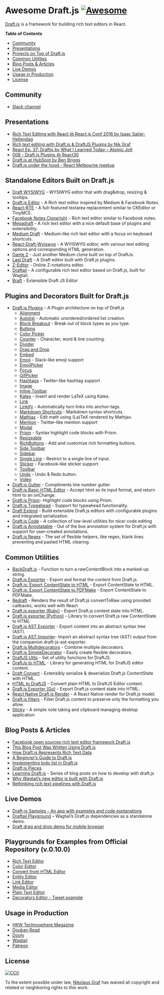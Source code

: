 # Awesome Draft.js [![Awesome](https://cdn.rawgit.com/sindresorhus/awesome/d7305f38d29fed78fa85652e3a63e154dd8e8829/media/badge.svg)](https://github.com/sindresorhus/awesome)

[Draft.js](https://draftjs.org/) is a framework for building rich text editors in React.

**Table of Contents**

- [Community](https://github.com/nikgraf/awesome-draft-js#community)
- [Presentations](https://github.com/nikgraf/awesome-draft-js#presentations)
- [Projects on Top of Draft.js](https://github.com/nikgraf/awesome-draft-js#standalone-editors-built-on-draftjs)
- [Common Utilities](https://github.com/nikgraf/awesome-draft-js#common-utilities)
- [Blog Posts & Articles](https://github.com/nikgraf/awesome-draft-js#blog-posts--articles)
- [Live Demos](https://github.com/nikgraf/awesome-draft-js#live-demos)
- [Usage in Production](https://github.com/nikgraf/awesome-draft-js#usage-in-production)
- [License](https://github.com/nikgraf/awesome-draft-js#license)

## Community

* [Slack channel](https://draftjs.herokuapp.com/)

## Presentations
* [Rich Text Editing with React @ React.js Conf 2016 by Isaac Salier-Hellendag ](https://www.youtube.com/watch?v=feUYwoLhE_4)
* [Rich text editing with Draft.js & DraftJS Plugins by Nik Graf](https://www.youtube.com/watch?v=gxNuHZXZMgs)
* [React Ep. 37: Draftjs by What I Learned Today – Atomic Jolt](https://www.youtube.com/watch?v=0k9suXgCtTA)
* [008 - Draft.js Plugins @ React30](https://www.youtube.com/watch?v=w-PqnpMizcQ)
* [Draft.js at HubSpot by Ben Briggs](https://product.hubspot.com/blog/tech-talk-at-night-react-meetup)
* [Draft.js under the hood - React Melbourne meetup](https://www.youtube.com/watch?feature=player_embedded&v=vOZAO3jFSHI)

## Standalone Editors Built on Draft.js

* [Draft WYSIWYG](https://github.com/bkniffler/draft-wysiwyg) - WYSIWYG editor that with drag&drop, resizing & tooltips.
* [Draft.js Editor](https://github.com/AlastairTaft/draft-js-editor/) - A Rich text editor inspired by Medium & Facebook Notes.
* [React-RTE](https://github.com/sstur/react-rte/) - A full-featured textarea replacement similar to CKEditor or TinyMCE.
* [Facebook Notes Clone(ish)](https://github.com/andrewcoelho/react-text-editor) - Rich text editor similar to Facebook notes.
* [Megadraft](https://github.com/globocom/megadraft) - A rich text editor with a nice default base of plugins and extensibility.
* [Medium Draft](https://github.com/brijeshb42/medium-draft) - Medium-like rich text editor with a focus on keyboard shortcuts.
* [React-Draft-Wyiswyg](https://github.com/jpuri/react-draft-wysiwyg) - A WYISWYG editor, with various text editing options and corresponding HTML generation.
* [Dante 2](https://github.com/michelson/dante2) - Just another Medium clone built on top of DraftJs.
* [Last Draft](https://github.com/vacenz/last-draft) - A Draft editor built with Draft.js plugins.
* [Z-Editor](https://github.com/Z-Editor/Z-Editor) - Online Z-notations editor.
* [Draftail](https://github.com/springload/draftail/) -  A configurable rich text editor based on Draft.js, built for Wagtail.
* [Braft](https://github.com/margox/braft-editor) - Extensible Draft JS Editor

## Plugins and Decorators Built for Draft.js

* [Draft.js Plugins](https://github.com/draft-js-plugins/draft-js-plugins) - A Plugin architecture on top of Draft.js
  - [Alignment](https://www.draft-js-plugins.com/plugin/alignment)
  - [Autolist](https://github.com/icelab/draft-js-autolist-plugin) - Automatic unordered/ordered list creation.
  - [Block Breakout](https://github.com/icelab/draft-js-block-breakout-plugin) - Break out of block types as you type.
  - [Buttons](https://github.com/vacenz/last-draft-js-plugins)
  - [Color Picker](https://github.com/vacenz/last-draft-js-plugins)
  - [Counter](https://www.draft-js-plugins.com/plugin/counter) - Character, word & line counting.
  - [Divider](https://github.com/simsim0709/draft-js-plugins/tree/master/draft-js-divider-plugin)
  - [Drag and Drop](https://www.draft-js-plugins.com/plugin/drag-n-drop)
  - [Embed](https://github.com/vacenz/last-draft-js-plugins)
  - [Emoji](https://www.draft-js-plugins.com/plugin/emoji) - Slack-like emoji support
  - [EmojiPicker](https://github.com/vacenz/last-draft-js-plugins)
  - [Focus](https://www.draft-js-plugins.com/plugin/focus)
  - [GifPicker](https://github.com/vacenz/last-draft-js-plugins)
  - [Hashtags](https://www.draft-js-plugins.com/plugin/hashtag) - Twitter-like hashtag support
  - [Image](https://www.draft-js-plugins.com/plugin/image)
  - [Inline Toolbar](https://www.draft-js-plugins.com/plugin/inline-toolbar)
  - [Katex](https://github.com/letranloc/draft-js-katex-plugin) - Insert and render LaTeX using Katex.
  - [Link](https://github.com/vacenz/last-draft-js-plugins)
  - [Linkify](https://www.draft-js-plugins.com/plugin/linkify) - Automatically turn links into anchor-tags.
  - [Markdown Shortcuts](https://github.com/ngs/draft-js-markdown-shortcuts-plugin/) - Markdown syntax shortcuts.
  - [Mathjax](https://github.com/efloti/draft-js-mathjax-plugin) - Edit math using (La)TeX rendered by Mathjax.
  - [Mention](https://www.draft-js-plugins.com/plugin/mention) - Twitter-like mention support
  - [Modal](https://github.com/vacenz/last-draft-js-plugins)
  - [Prism](https://github.com/withspectrum/draft-js-prism-plugin) - Syntax highlight code blocks with Prism.
  - [Resizeable](https://www.draft-js-plugins.com/plugin/resizeable)
  - [RichButtons](https://github.com/jasonphillips/draft-js-richbuttons-plugin) - Add and customize rich formatting buttons.
  - [Side Toolbar](https://www.draft-js-plugins.com/plugin/side-toolbar)
  - [Sidebar](https://github.com/vacenz/last-draft-js-plugins)
  - [Single Line](https://github.com/icelab/draft-js-single-line-plugin) - Restrict to a single line of input.
  - [Sticker](https://www.draft-js-plugins.com/plugin/sticker) - Facebook-like sticker support
  - [Toolbar](https://github.com/vacenz/last-draft-js-plugins)
  - [Undo](https://www.draft-js-plugins.com/plugin/undo) - Undo & Redo button.
  - [Video](https://www.draft-js-plugins.com/plugin/video)
* [Draft.js Gutter](https://github.com/seejamescode/draft-js-gutter) - Compliments line number gutter.
* [Draft.js Basic HTML Editor](https://github.com/dburrows/draft-js-basic-html-editor) - Accept html as its input format, and return html to an onChange.
* [Draft.js Prism](https://github.com/SamyPesse/draft-js-prism)- Highlight code blocks using Prism.
* [Draft.js Typeahead](https://github.com/dooly-ai/draft-js-typeahead) - Support for typeahead functionality.
* [Draft Extend](https://github.com/HubSpot/draft-extend) - Build extensible Draft.js editors with configurable plugins and integrated serialization.
* [Draft.js Code](https://github.com/SamyPesse/draft-js-code) - A collection of low-level utilities for nicer code editing
* [Draft.js Annotatable](https://github.com/cltk/annotations) - Out of the box annotation system for Draft.js with support for user-created annotations.
* [Draft.js Regex](https://github.com/YozhikM/draft-regex) - The set of flexible helpers, like regex, blank lines preventing and pasted HTML clearing.

## Common Utilities

* [BackDraft.js](https://github.com/evanc/backdraft-js) - Function to turn a rawContentBlock into a marked-up string.
* [Draft.js Exporter](https://github.com/rkpasia/draft-js-exporter) - Export and format the content from Draft.js.
* [Draft.js: Export ContentState to HTML](https://github.com/sstur/draft-js-utils/tree/master/packages/draft-js-export-html) - Export ContentState to HTML.
* [Draft.js: Export ContentState to PDFMake](https://github.com/datagenno/draft-js-export-pdfmake) - Export ContentState to PDFMake.
* [Redraft](https://github.com/lokiuz/redraft) - Renders the result of Draft.js convertToRaw using provided callbacks, works well with React
* [Draft.js exporter (Ruby)](https://github.com/ignitionworks/draftjs_exporter) - Export Draft.js content state into HTML.
* [Draft.js exporter (Python)](https://github.com/springload/draftjs_exporter) - Library to convert Draft.js raw ContentState to HTML
* [Draft.js AST Exporter](https://github.com/icelab/draft-js-ast-exporter) - Export content into an abstract syntax tree (AST).
* [Draft.js AST Importer](https://github.com/icelab/draft-js-ast-importer)- Import an abstract syntax tree (AST) output from the companion draft-js-ast-exporter.
* [Draft.js Multidecorators](https://github.com/SamyPesse/draft-js-multidecorators) - Combine multiple decorators.
* [Draft.js SimpleDecorator](https://github.com/Soreine/draft-js-simpledecorator) - Easily create flexible decorators.
* [DraftJS Utils](https://github.com/jpuri/draftjs-utils) - Set of utility functions for DraftJS.
* [DraftJs to HTML](https://github.com/jpuri/draftjs-to-html) - Library for generating HTML for DraftJS editor content.
* [Draft Convert](https://github.com/HubSpot/draft-convert) - Extensibly serialize & deserialize Draft.js ContentState with HTML.
* [HTML to DraftJS](https://github.com/jpuri/html-to-draftjs) - Convert plain HTML to DraftJS Editor content.
* [Draft.js Exporter (Go)](https://github.com/ejilay/draftjs) - Export Draft.js content state into HTML.
* [React Native Draft.js Render](https://github.com/globocom/react-native-draftjs-render) - A React Native render for Draft.js model.
* [Draft.js filters](https://github.com/thibaudcolas/draftjs-filters) - Filter Draft.js content to preserve only the formatting you allow.
* [Sticky](https://github.com/nadunindunil/sticky) - A simple note taking and clipboard managing desktop application

## Blog Posts & Articles

* [Facebook open sources rich text editor framework Draft.js](https://code.facebook.com/posts/1684092755205505/facebook-open-sources-rich-text-editor-framework-draft-js/)
* [This Blog Post Was Written Using Draft.js](https://dev.to/ben/this-blog-post-was-written-using-draftjs)
* [How Draft.js Represents Rich Text Data](https://medium.com/@rajaraodv/how-draft-js-represents-rich-text-data-eeabb5f25cf2#.7gd8psdvi)
* [A Beginner’s Guide to Draft.js](https://medium.com/@adrianli/a-beginner-s-guide-to-draft-js-d1823f58d8cc#.uufeulpl5)
* [Implementing todo list in Draft.js](http://bitwiser.in/2016/08/31/implementing-todo-list-in-draft-js.html)
* [Draft.js Pieces](https://cannibalcoder.com/2016/12/02/draft-js-pieces/)
* [Learning Draft.js](https://reactrocket.com/series/learning-draft-js/) - Series of blog posts on how to develop with draft.js
* [Why Wagtail’s new editor is built with Draft.js](https://wagtail.io/blog/why-wagtail-new-editor-is-built-with-draft-js/)
* [Rethinking rich text pipelines with Draft.js](https://wagtail.io/blog/rethinking-rich-text-pipelines-with-draft-js/)

## Live Demos
* [Draft-js Samples - An app with examples and code explanations](https://github.com/Mair/react-meetup-draftjs)
* [Draftail Playground](https://draftail-playground.herokuapp.com/) – Wagtail’s Draft.js dependencies as a standalone demo.
* [Draft drag and drop demo for mobile browser](https://github.com/jan4984/draft-dnd-example)

## Playgrounds for Examples from Official Repository (v.0.10.0)
* [Rich Text Editor](https://codepen.io/Kiwka/pen/YNYvyG)
* [Color Editor](https://codepen.io/Kiwka/pen/oBpVve)
* [Convert from HTML Editor](https://codepen.io/Kiwka/pen/YNYgWa)
* [Entity Editor](https://codepen.io/Kiwka/pen/wgpOoZ)
* [Link Editor](https://codepen.io/Kiwka/pen/ZLvPeO)
* [Media Editor](https://codepen.io/Kiwka/pen/rjpRzj)
* [Plain Text Editor](https://codepen.io/Kiwka/pen/jyYJzb)
* [Decorators Editor - Tweet example](https://codepen.io/Kiwka/pen/KaZERV)

## Usage in Production
* [HKW Technosphere Magazine](https://technosphere-magazine.hkw.de/)
* [Douban Read](https://read.douban.com/editor_ng)
* [Dooly](https://www.dooly.ai)
* [Wagtail](https://wagtail.io/)
* [Patreon](https://www.patreon.com/)

## License

[![CC0](http://mirrors.creativecommons.org/presskit/buttons/88x31/svg/cc-zero.svg)](https://creativecommons.org/publicdomain/zero/1.0/)

To the extent possible under law, [Nikolaus Graf](https://github.com/nikgraf/) has waived all copyright and related or neighboring rights to this work.
